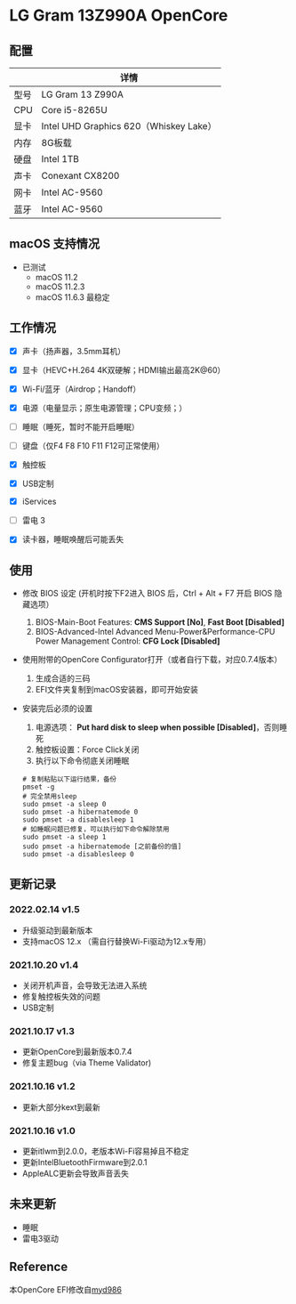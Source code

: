 # LG Gram 13Z990A OpenCore

## 配置

|      | 详情   |
| ---- | -----------------------------------------|
| 型号 | LG Gram 13 Z990A|
| CPU  | Core i5-8265U|
| 显卡 | Intel UHD Graphics 620（Whiskey Lake）|
| 内存 | 8G板载|
| 硬盘 | Intel 1TB|
| 声卡 | Conexant CX8200|
| 网卡 | Intel AC-9560|
| 蓝牙 | Intel AC-9560|

## macOS 支持情况

- 已测试
  - macOS 11.2
  - macOS 11.2.3
  - macOS 11.6.3 最稳定

## 工作情况
- [x] 声卡（扬声器，3.5mm耳机）
- [x] 显卡（HEVC+H.264 4K双硬解；HDMI输出最高2K@60）
- [x] Wi-Fi/蓝牙（Airdrop；Handoff）
- [x] 电源（电量显示；原生电源管理；CPU变频；）
- [ ] 睡眠（睡死，暂时不能开启睡眠）
- [ ] 键盘（仅F4 F8 F10 F11 F12可正常使用）
- [x] 触控板
- [x] USB定制
- [x] iServices
- [ ] 雷电 3
- [x] 读卡器，睡眠唤醒后可能丢失


## 使用

- 修改 BIOS 设定 (开机时按下F2进入 BIOS 后，Ctrl + Alt + F7 开启 BIOS 隐藏选项）
  1. BIOS-Main-Boot Features: **CMS Support [No]**, **Fast Boot [Disabled]** 
  2. BIOS-Advanced-Intel Advanced Menu-Power&Performance-CPU Power Management Control: **CFG Lock [Disabled]** 

- 使用附带的OpenCore Configurator打开（或者自行下载，对应0.7.4版本）
  1. 生成合适的三码
  2. EFI文件夹复制到macOS安装器，即可开始安装

- 安装完后必须的设置
  1. 电源选项： **Put hard disk to sleep when possible [Disabled]**，否则睡死
  2. 触控板设置：Force Click关闭
  3. 执行以下命令彻底关闭睡眠
  ```
  # 复制粘贴以下运行结果，备份
  pmset -g
  # 完全禁用sleep
  sudo pmset -a sleep 0
  sudo pmset -a hibernatemode 0
  sudo pmset -a disablesleep 1
  # 如睡眠问题已修复，可以执行如下命令解除禁用
  sudo pmset -a sleep 1
  sudo pmset -a hibernatemode [之前备份的值]
  sudo pmset -a disablesleep 0
  ```


## 更新记录

### 2022.02.14 v1.5

* 升级驱动到最新版本
* 支持macOS 12.x （需自行替换Wi-Fi驱动为12.x专用）

### 2021.10.20 v1.4

* 关闭开机声音，会导致无法进入系统
* 修复触控板失效的问题
* USB定制

### 2021.10.17 v1.3

* 更新OpenCore到最新版本0.7.4
* 修复主题bug（via Theme Validator)

### 2021.10.16 v1.2

* 更新大部分kext到最新

### 2021.10.16 v1.0

* 更新itlwm到2.0.0，老版本Wi-Fi容易掉且不稳定
* 更新IntelBluetoothFirmware到2.0.1
* AppleALC更新会导致声音丢失

## 未来更新

* 睡眠
* 雷电3驱动

## Reference

本OpenCore EFI修改自[myd986](https://github.com/myd986/LG-gram-14z990-Hackintosh)
